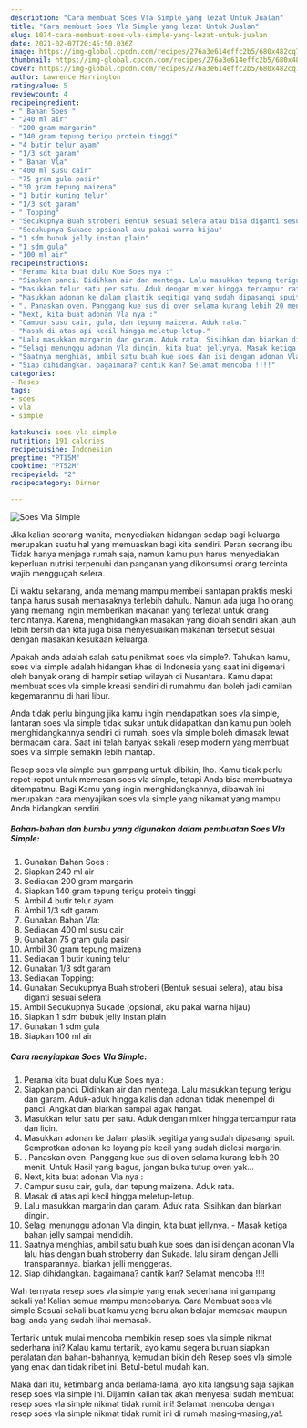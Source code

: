 ```yaml
---
description: "Cara membuat Soes Vla Simple yang lezat Untuk Jualan"
title: "Cara membuat Soes Vla Simple yang lezat Untuk Jualan"
slug: 1074-cara-membuat-soes-vla-simple-yang-lezat-untuk-jualan
date: 2021-02-07T20:45:50.036Z
image: https://img-global.cpcdn.com/recipes/276a3e614effc2b5/680x482cq70/soes-vla-simple-foto-resep-utama.jpg
thumbnail: https://img-global.cpcdn.com/recipes/276a3e614effc2b5/680x482cq70/soes-vla-simple-foto-resep-utama.jpg
cover: https://img-global.cpcdn.com/recipes/276a3e614effc2b5/680x482cq70/soes-vla-simple-foto-resep-utama.jpg
author: Lawrence Harrington
ratingvalue: 5
reviewcount: 4
recipeingredient:
- " Bahan Soes "
- "240 ml air"
- "200 gram margarin"
- "140 gram tepung terigu protein tinggi"
- "4 butir telur ayam"
- "1/3 sdt garam"
- " Bahan Vla"
- "400 ml susu cair"
- "75 gram gula pasir"
- "30 gram tepung maizena"
- "1 butir kuning telur"
- "1/3 sdt garam"
- " Topping"
- "Secukupnya Buah stroberi Bentuk sesuai selera atau bisa diganti sesuai selera"
- "Secukupnya Sukade opsional aku pakai warna hijau"
- "1 sdm bubuk jelly instan plain"
- "1 sdm gula"
- "100 ml air"
recipeinstructions:
- "Perama kita buat dulu Kue Soes nya :"
- "Siapkan panci. Didihkan air dan mentega. Lalu masukkan tepung terigu dan garam. Aduk-aduk hingga kalis dan adonan tidak menempel di panci. Angkat dan biarkan sampai agak hangat."
- "Masukkan telur satu per satu. Aduk dengan mixer hingga tercampur rata dan licin."
- "Masukkan adonan ke dalam plastik segitiga yang sudah dipasangi spuit. Semprotkan adonan ke loyang pie kecil yang sudah diolesi margarin."
- ". Panaskan oven. Panggang kue sus di oven selama kurang lebih 20 menit. Untuk Hasil yang bagus, jangan buka tutup oven yak..."
- "Next, kita buat adonan Vla nya :"
- "Campur susu cair, gula, dan tepung maizena. Aduk rata."
- "Masak di atas api kecil hingga meletup-letup."
- "Lalu masukkan margarin dan garam. Aduk rata. Sisihkan dan biarkan dingin."
- "Selagi menunggu adonan Vla dingin, kita buat jellynya. Masak ketiga bahan jelly sampai mendidih."
- "Saatnya menghias, ambil satu buah kue soes dan isi dengan adonan Vla lalu hias dengan buah stroberry dan Sukade. lalu siram dengan Jelli transparannya. biarkan jelli menggeras."
- "Siap dihidangkan. bagaimana? cantik kan? Selamat mencoba !!!!"
categories:
- Resep
tags:
- soes
- vla
- simple

katakunci: soes vla simple 
nutrition: 191 calories
recipecuisine: Indonesian
preptime: "PT15M"
cooktime: "PT52M"
recipeyield: "2"
recipecategory: Dinner

---
```



![Soes Vla Simple](https://img-global.cpcdn.com/recipes/276a3e614effc2b5/680x482cq70/soes-vla-simple-foto-resep-utama.jpg)

Jika kalian seorang wanita, menyediakan hidangan sedap bagi keluarga merupakan suatu hal yang memuaskan bagi kita sendiri. Peran seorang ibu Tidak hanya menjaga rumah saja, namun kamu pun harus menyediakan keperluan nutrisi terpenuhi dan panganan yang dikonsumsi orang tercinta wajib menggugah selera.

Di waktu  sekarang, anda memang mampu membeli santapan praktis meski tanpa harus susah memasaknya terlebih dahulu. Namun ada juga lho orang yang memang ingin memberikan makanan yang terlezat untuk orang tercintanya. Karena, menghidangkan masakan yang diolah sendiri akan jauh lebih bersih dan kita juga bisa menyesuaikan makanan tersebut sesuai dengan masakan kesukaan keluarga. 



Apakah anda adalah salah satu penikmat soes vla simple?. Tahukah kamu, soes vla simple adalah hidangan khas di Indonesia yang saat ini digemari oleh banyak orang di hampir setiap wilayah di Nusantara. Kamu dapat membuat soes vla simple kreasi sendiri di rumahmu dan boleh jadi camilan kegemaranmu di hari libur.

Anda tidak perlu bingung jika kamu ingin mendapatkan soes vla simple, lantaran soes vla simple tidak sukar untuk didapatkan dan kamu pun boleh menghidangkannya sendiri di rumah. soes vla simple boleh dimasak lewat bermacam cara. Saat ini telah banyak sekali resep modern yang membuat soes vla simple semakin lebih mantap.

Resep soes vla simple pun gampang untuk dibikin, lho. Kamu tidak perlu repot-repot untuk memesan soes vla simple, tetapi Anda bisa membuatnya ditempatmu. Bagi Kamu yang ingin menghidangkannya, dibawah ini merupakan cara menyajikan soes vla simple yang nikamat yang mampu Anda hidangkan sendiri.

<!--inarticleads1-->

##### Bahan-bahan dan bumbu yang digunakan dalam pembuatan Soes Vla Simple:

1. Gunakan  Bahan Soes :
1. Siapkan 240 ml air
1. Sediakan 200 gram margarin
1. Siapkan 140 gram tepung terigu protein tinggi
1. Ambil 4 butir telur ayam
1. Ambil 1/3 sdt garam
1. Gunakan  Bahan Vla:
1. Sediakan 400 ml susu cair
1. Gunakan 75 gram gula pasir
1. Ambil 30 gram tepung maizena
1. Sediakan 1 butir kuning telur
1. Gunakan 1/3 sdt garam
1. Sediakan  Topping:
1. Gunakan Secukupnya Buah stroberi (Bentuk sesuai selera), atau bisa diganti sesuai selera
1. Ambil Secukupnya Sukade (opsional, aku pakai warna hijau)
1. Siapkan 1 sdm bubuk jelly instan plain
1. Gunakan 1 sdm gula
1. Siapkan 100 ml air




<!--inarticleads2-->

##### Cara menyiapkan Soes Vla Simple:

1. Perama kita buat dulu Kue Soes nya :
1. Siapkan panci. Didihkan air dan mentega. Lalu masukkan tepung terigu dan garam. Aduk-aduk hingga kalis dan adonan tidak menempel di panci. Angkat dan biarkan sampai agak hangat.
1. Masukkan telur satu per satu. Aduk dengan mixer hingga tercampur rata dan licin.
1. Masukkan adonan ke dalam plastik segitiga yang sudah dipasangi spuit. Semprotkan adonan ke loyang pie kecil yang sudah diolesi margarin.
1. . Panaskan oven. Panggang kue sus di oven selama kurang lebih 20 menit. Untuk Hasil yang bagus, jangan buka tutup oven yak...
1. Next, kita buat adonan Vla nya :
1. Campur susu cair, gula, dan tepung maizena. Aduk rata.
1. Masak di atas api kecil hingga meletup-letup.
1. Lalu masukkan margarin dan garam. Aduk rata. Sisihkan dan biarkan dingin.
1. Selagi menunggu adonan Vla dingin, kita buat jellynya. - Masak ketiga bahan jelly sampai mendidih.
1. Saatnya menghias, ambil satu buah kue soes dan isi dengan adonan Vla lalu hias dengan buah stroberry dan Sukade. lalu siram dengan Jelli transparannya. biarkan jelli menggeras.
1. Siap dihidangkan. bagaimana? cantik kan? Selamat mencoba !!!!




Wah ternyata resep soes vla simple yang enak sederhana ini gampang sekali ya! Kalian semua mampu mencobanya. Cara Membuat soes vla simple Sesuai sekali buat kamu yang baru akan belajar memasak maupun bagi anda yang sudah lihai memasak.

Tertarik untuk mulai mencoba membikin resep soes vla simple nikmat sederhana ini? Kalau kamu tertarik, ayo kamu segera buruan siapkan peralatan dan bahan-bahannya, kemudian bikin deh Resep soes vla simple yang enak dan tidak ribet ini. Betul-betul mudah kan. 

Maka dari itu, ketimbang anda berlama-lama, ayo kita langsung saja sajikan resep soes vla simple ini. Dijamin kalian tak akan menyesal sudah membuat resep soes vla simple nikmat tidak rumit ini! Selamat mencoba dengan resep soes vla simple nikmat tidak rumit ini di rumah masing-masing,ya!.

